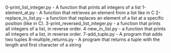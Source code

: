 0-print_list_integer.py - A function that prints all integers of a list
1-element_at.py - A function that retrieves an element from a list like in C
2-replace_in_list.py - a function that replaces an element of a list at a specific position (like in C).
3-print_reversed_list_integer.py -  a function that prints all integers of a list, in reverse order.
4-new_in_list.py -  a function that prints all integers of a list, in reverse order.
7-add_tuple.py - A program that adds two tuples
8-multiple_returns.py - A program that returns a tuple with the length and first character of a string
